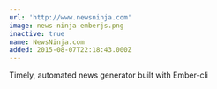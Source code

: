 ```yaml
---
url: 'http://www.newsninja.com'
image: news-ninja-emberjs.png
inactive: true
name: NewsNinja.com
added: 2015-08-07T22:18:43.000Z
---
```

Timely, automated news generator built with Ember-cli

